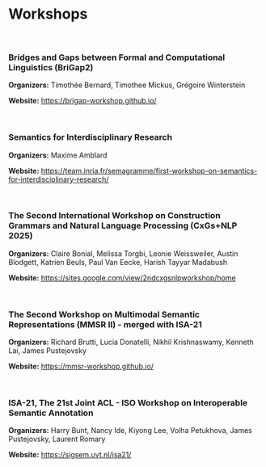 Workshops
====

<br>

### Bridges and Gaps between Formal and Computational Linguistics (BriGap2)
**Organizers:** Timothée Bernard, Timothee Mickus, Grégoire Winterstein

**Website:** <a href="https://brigap-workshop.github.io/">https://brigap-workshop.github.io/</a>


<br>

### Semantics for Interdisciplinary Research
**Organizers:** Maxime Amblard

**Website:** <a href="https://team.inria.fr/semagramme/first-workshop-on-semantics-for-interdisciplinary-research/">https://team.inria.fr/semagramme/first-workshop-on-semantics-for-interdisciplinary-research/</a>

<br>

### The Second International Workshop on Construction Grammars and Natural Language Processing (CxGs+NLP 2025)
**Organizers:** Claire Bonial, Melissa Torgbi, Leonie Weissweiler, Austin Blodgett, Katrien Beuls, Paul Van Eecke, Harish Tayyar Madabush

**Website:** <a href="https://sites.google.com/view/2ndcxgsnlpworkshop/home">https://sites.google.com/view/2ndcxgsnlpworkshop/home</a>


<br>

### The Second Workshop on Multimodal Semantic Representations (MMSR II) - merged with ISA-21
**Organizers:** Richard Brutti, Lucia Donatelli, Nikhil Krishnaswamy, Kenneth Lai, James Pustejovsky

**Website:** <a href="https://mmsr-workshop.github.io/">https://mmsr-workshop.github.io/</a>

<br>

### ISA-21, The 21st Joint ACL - ISO Workshop on Interoperable Semantic Annotation 
**Organizers:** Harry Bunt, Nancy Ide, Kiyong Lee, Volha Petukhova, James Pustejovsky, Laurent Romary

**Website:** <a href="https://sigsem.uvt.nl/isa21/">https://sigsem.uvt.nl/isa21/</a>

